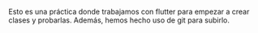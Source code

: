 Esto es una práctica donde trabajamos con flutter para empezar a crear clases y probarlas.
Además, hemos hecho uso de git para subirlo.